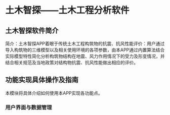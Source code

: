 # 土木智探——土木工程分析软件
## 土木智探软件简介
简介：土木智探APP着眼于传统土木工程构筑物的抗震、抗风性能评价：用户通过导入构筑物的三维模型以及相关使用环境的各项参数，由本APP通过内置算法结合实际模型特性简化分析构筑物结构在地震、风力作用情况下的受力及形变情况，并结合相关规范及当地政策对结构物抗震、抗风性能做出相应的评价。
## 功能实现具体操作及指南
本模块将具体介绍如何使用本APP实现各功能点。
### 用户界面与数据管理
